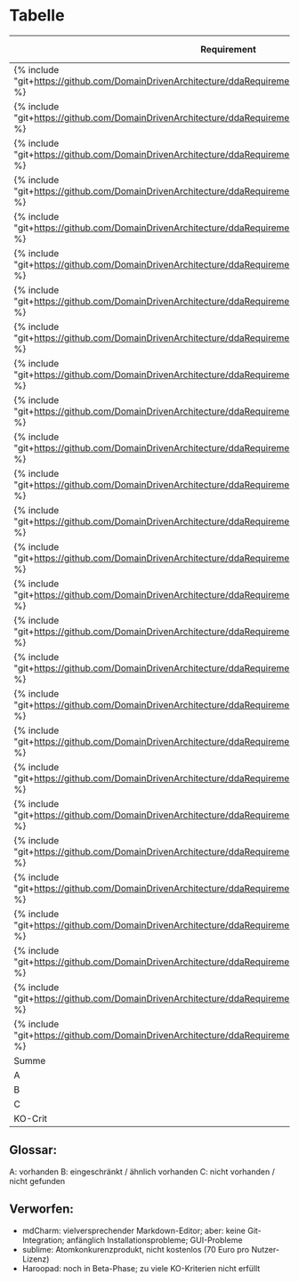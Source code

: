# Tabelle

|Requirement   |KO-Krit?|Atom||Gitbook-Editor|Haroopad|
|---|---|---|---|---|---|
|{% include "git+https://github.com/DomainDrivenArchitecture/ddaRequirement.git/de/requirements/req0200.md" %}   |x   |A   |A   |   |   
|{% include "git+https://github.com/DomainDrivenArchitecture/ddaRequirement.git/de/requirements/req0201.md" %}   |   |B   |C   |   |   
|{% include "git+https://github.com/DomainDrivenArchitecture/ddaRequirement.git/de/requirements/req0202.md" %}   |x   |A   |A   |   |   
|{% include "git+https://github.com/DomainDrivenArchitecture/ddaRequirement.git/de/requirements/req0203.md" %}   |x   |A   |A   |   |   
|{% include "git+https://github.com/DomainDrivenArchitecture/ddaRequirement.git/de/requirements/req0204.md" %}   |   |C   |C   |   |   
|{% include "git+https://github.com/DomainDrivenArchitecture/ddaRequirement.git/de/requirements/req0205.md" %}   |   |A   |A   |   |   
|{% include "git+https://github.com/DomainDrivenArchitecture/ddaRequirement.git/de/requirements/req0226.md" %}   |   |A   |C   |   |   
|{% include "git+https://github.com/DomainDrivenArchitecture/ddaRequirement.git/de/requirements/req0206.md" %}   |x   |A   |A   |   |   
|{% include "git+https://github.com/DomainDrivenArchitecture/ddaRequirement.git/de/requirements/req0207.md" %}   |x   |C   |A   |   |   
|{% include "git+https://github.com/DomainDrivenArchitecture/ddaRequirement.git/de/requirements/req0208.md" %}   |x   |A   |A   |   |   
|{% include "git+https://github.com/DomainDrivenArchitecture/ddaRequirement.git/de/requirements/req0209.md" %}   |   |B   |A   |   |   
|{% include "git+https://github.com/DomainDrivenArchitecture/ddaRequirement.git/de/requirements/req0210.md" %}   |   |C   |C   |   |   
|{% include "git+https://github.com/DomainDrivenArchitecture/ddaRequirement.git/de/requirements/req0211.md" %}   |   |C   |C   |   |   
|{% include "git+https://github.com/DomainDrivenArchitecture/ddaRequirement.git/de/requirements/req0212.md" %}   |x   |A   |A   |   |   
|{% include "git+https://github.com/DomainDrivenArchitecture/ddaRequirement.git/de/requirements/req0213.md" %}   |x   |B   |   |   |   
|{% include "git+https://github.com/DomainDrivenArchitecture/ddaRequirement.git/de/requirements/req0214.md" %}   |x   |A   |   |   |   
|{% include "git+https://github.com/DomainDrivenArchitecture/ddaRequirement.git/de/requirements/req0215.md" %}   |   |C   |   |   |   
|{% include "git+https://github.com/DomainDrivenArchitecture/ddaRequirement.git/de/requirements/req0216.md" %}   |x   |A   |   |   |   
|{% include "git+https://github.com/DomainDrivenArchitecture/ddaRequirement.git/de/requirements/req0217.md" %}   |x   |A   |   |   |   
|{% include "git+https://github.com/DomainDrivenArchitecture/ddaRequirement.git/de/requirements/req0218.md" %}   |   |A   |   |   |   
|{% include "git+https://github.com/DomainDrivenArchitecture/ddaRequirement.git/de/requirements/req0219.md" %}   |   |A   |   |   |   
|{% include "git+https://github.com/DomainDrivenArchitecture/ddaRequirement.git/de/requirements/req0220.md" %}   |   |B   |   |   |   
|{% include "git+https://github.com/DomainDrivenArchitecture/ddaRequirement.git/de/requirements/req0221.md" %}   |x   |B   |   |   |   
|{% include "git+https://github.com/DomainDrivenArchitecture/ddaRequirement.git/de/requirements/req0222.md" %}   |x   |A   |   |   |   
|{% include "git+https://github.com/DomainDrivenArchitecture/ddaRequirement.git/de/requirements/req0223.md" %}   |   |A   |   |   |   
|{% include "git+https://github.com/DomainDrivenArchitecture/ddaRequirement.git/de/requirements/req0224.md" %}   |x   |B   |   |   |   
|{% include "git+https://github.com/DomainDrivenArchitecture/ddaRequirement.git/de/requirements/req0225.md" %}   |x   |A   |   |   |   
|Summe  |      |   |   |   |
|A  |   |16      |   |   |
|B  |   |6      |   |   |
|C  |   |5      |   |   |
|KO-Crit  |   |14/15      |   |   |




## Glossar:
A: vorhanden
B: eingeschränkt / ähnlich vorhanden
C: nicht vorhanden / nicht gefunden

## Verworfen:
* mdCharm: vielversprechender Markdown-Editor; aber: keine Git-Integration; anfänglich Installationsprobleme; GUI-Probleme
* sublime: Atomkonkurenzprodukt, nicht kostenlos (70 Euro pro Nutzer-Lizenz)
* Haroopad: noch in Beta-Phase; zu viele KO-Kriterien nicht erfüllt




